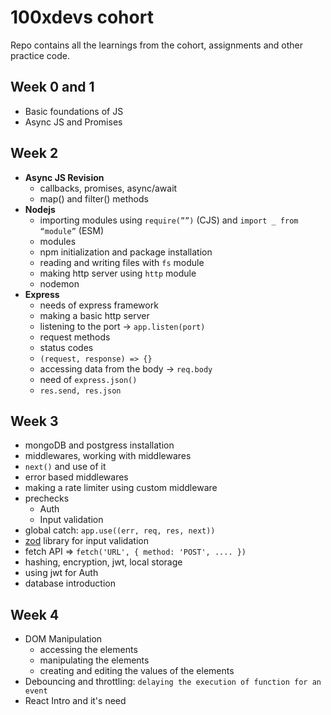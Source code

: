 # 100xdevs cohort 
Repo contains all the learnings from the cohort, assignments and other practice code.

## Week 0 and 1
- Basic foundations of JS
- Async JS and Promises

## Week 2
- **Async JS Revision**
  - callbacks, promises, async/await
  - map() and filter() methods
- **Nodejs**
  - importing modules using `require(””)` (CJS) and `import _ from “module”` (ESM) 
  - modules
  - npm initialization and package installation
  - reading and writing files with `fs` module
  - making http server using `http` module
  - nodemon
- **Express**
  - needs of express framework
  - making a basic http server
  - listening to the port -> `app.listen(port)`
  - request methods
  - status codes
  - `(request, response) => {}`
  - accessing data from the body -> `req.body`
  - need of `express.json()`
  - `res.send, res.json`
 
## Week 3
- mongoDB and postgress installation
- middlewares, working with middlewares
- `next()` and use of it
- error based middlewares
- making a rate limiter using custom middleware
- prechecks
  - Auth
  - Input validation
- global catch: `app.use((err, req, res, next))`
- [zod](https://zod.dev/) library for input validation
- fetch API => `fetch('URL', { method: 'POST', .... })`
- hashing, encryption, jwt, local storage
- using jwt for Auth
- database introduction

## Week 4
- DOM Manipulation
  - accessing the elements
  - manipulating the elements
  - creating and editing the values of the elements
- Debouncing and throttling: `delaying the execution of function for an event`
- React Intro and it's need

